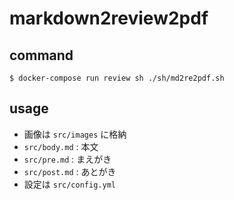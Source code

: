# markdown2review2pdf

## command

```
$ docker-compose run review sh ./sh/md2re2pdf.sh
```

## usage

- 画像は `src/images` に格納
- `src/body.md` : 本文
- `src/pre.md` : まえがき
- `src/post.md` : あとがき
- 設定は `src/config.yml` 
